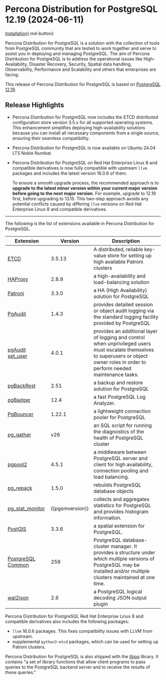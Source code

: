 # Percona Distribution for PostgreSQL 12.19 (2024-06-11)


[Installation](installing.md){.md-button}

Percona Distribution for PostgreSQL is a solution with the collection of tools from PostgreSQL community that are tested to work together and serve to assist you in deploying and managing PostgreSQL. The aim of Percona Distribution for PostgreSQL is to address the operational issues like High-Availability, Disaster Recovery, Security, Spatial data handling, Observability, Performance and Scalability and others that enterprises are facing.

This release of Percona Distribution for PostgreSQL is based on [PostgreSQL 12.19](https://www.postgresql.org/docs/release/12.19). 

## Release Highlights

* Percona Distribution for PostgreSQL now includes the ETCD distributed configuration store version 3.5.x for all supported operating systems. This enhancement simplifies deploying high-availability solutions because you can install all necessary components from a single source, ensuring their seamless compatibility.
* Percona Distribution for PostgreSQL is now available on Ubuntu 24.04 LTS Noble Numbat.
* Percona Distribution for PostgreSQL on Red Hat Enterprise Linux 8 and compatible derivatives is now fully compatible with upstream `llvm` packages and includes the latest version 16.0.6 of them. 

   To ensure a smooth upgrade process, the recommended approach is to  **upgrade to the latest minor version within your current major version before going to the next major version**. For example, upgrade to 12.19 first, before upgrading to 13.15. This two-step approach avoids any potential conflicts caused by differing `llvm` versions on Red Hat Enterprise Linux 8 and compatible derivatives.


-----------------------------------------------------------------------------

The following is the list of extensions available in Percona Distribution for PostgreSQL.

| Extension           | Version        | Description                  |
| ------------------- | -------------- | ---------------------------- |
| [ETCD](https://etcd.io/)| 3.5.13 | A distributed, reliable key-value store for setting up high available Patroni clusters |
|[HAProxy](http://www.haproxy.org/) | 2.8.9 | a high-availability and load-balancing solution |
| [Patroni](https://patroni.readthedocs.io/en/latest/) | 3.3.0| a HA (High Availability) solution for PostgreSQL |
| [PgAudit](https://www.pgaudit.org/)             | 1.4.3   | provides detailed session or object audit logging via the standard logging facility provided by PostgreSQL                |
| [pgAudit set_user](https://github.com/pgaudit/set_user)| 4.0.1 | provides an additional layer of logging and control when unprivileged users must escalate themselves to superusers or object owner roles in order to perform needed maintenance tasks.|
| [pgBackRest](https://pgbackrest.org/)           | 2.51    | a backup and restore solution for PostgreSQL       |
|[pgBadger](https://github.com/darold/pgbadger)   | 12.4     | a fast PostgreSQL Log Analyzer.|
|[PgBouncer](https://www.pgbouncer.org/)          |1.22.1    | a lightweight connection pooler for PostgreSQL|
| [pg_gather](https://github.com/jobinau/pg_gather)| v26     | an SQL script for running the diagnostics of the health of PostgreSQL cluster |
| [pgpool2](https://git.postgresql.org/gitweb/?p=pgpool2.git;a=summary) | 4.5.1 | a middleware between PostgreSQL server and client for high availability, connection pooling and load balancing.|
| [pg_repack](https://github.com/reorg/pg_repack) | 1.5.0   | rebuilds PostgreSQL database objects           |
| [pg_stat_monitor](https://github.com/percona/pg_stat_monitor)|{{pgsmversion}} | collects and aggregates statistics for PostgreSQL and provides histogram information.|
| [PostGIS](https://github.com/postgis/postgis) | 3.3.6 | a spatial extension for PostgreSQL.|
| [PostgreSQL Common](https://salsa.debian.org/postgresql/postgresql-common)| 259 | PostgreSQL database-cluster manager. It provides a structure under which multiple versions of PostgreSQL may be installed and/or multiple clusters maintained at one time.|
|[wal2json](https://github.com/eulerto/wal2json)  |2.6       | a PostgreSQL logical decoding JSON output plugin|

 
Percona Distribution for PostgreSQL Red Hat Enterprise Linux 8 and compatible derivatives also includes the following packages:

* `llvm` 16.0.6 packages. This fixes compatibility issues with LLVM from upstream.
* supplemental `python3-etcd` packages, which can be used for setting up Patroni clusters. 

Percona Distribution for PostgreSQL is also shipped with the [libpq](https://www.postgresql.org/docs/12/libpq.html) library. It contains "a set of
library functions that allow client programs to pass queries to the PostgreSQL
backend server and to receive the results of these queries." 
